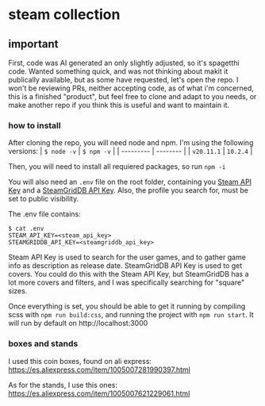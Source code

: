 # steam collection

## important
First, code was AI generated an only slightly adjusted, so it's spagetthi code. Wanted something quick, and was not thinking about makit it publically available, but as some have requested, let's open the repo. I won't be reviewing PRs, neither accepting code, as of what i'm concerned, this is a finished "product", but feel free to clone and adapt to you needs, or make another repo if you think this is useful and want to maintain it.

### how to install

After cloning the repo, you will need node and npm. I'm using the following versions:
| `$ node -v` | `$ npm -v` |
| --------- | -------- |
| `v20.11.1` | `10.2.4` |

Then, you will need to install all requiered packages, so run `npm -i`

You will also need an `.env` file on the root folder, containing you [Steam API Key](https://steamcommunity.com/dev) and a [SteamGridDB API Key](https://www.steamgriddb.com/). Also, the profile you search for, must be set to public visibility.

The .env file contains:
```
$ cat .env
STEAM_API_KEY=<steam_api_key>
STEAMGRIDDB_API_KEY=<steamgriddb_api_key>
```

Steam API Key is used to search for the user games, and to gather game info as description as release date.
SteamGridDB API Key is used to get covers. You could do this with the Steam API Key, but SteamGridDB has a lot more covers and filters, and I was specifically searching for "square" sizes.

Once everything is set, you should be able to get it running by compiling scss with `npm run build:css`, and running the project with `npm run start`.
It will run by default on http://localhost:3000

### boxes and stands
I used this coin boxes, found on ali express: https://es.aliexpress.com/item/1005007281990397.html

As for the stands, I use this ones: https://es.aliexpress.com/item/1005007621229061.html

